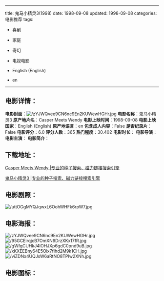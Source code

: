 
---
title: 鬼马小精灵3(1998)
date: 1998-09-08
updated: 1998-09-08
categories: 电影推荐
tags:
- 喜剧
- 家庭
- 奇幻
- 电视电影

- English (English)
- en
---


> 

## **电影详情**：

**电影封面**：<img src="https://image.tmdb.org/t/p/w200/zYJWQvee9CN6nc9En2KUWewHGHr.jpg" alt="/zYJWQvee9CN6nc9En2KUWewHGHr.jpg" title="/zYJWQvee9CN6nc9En2KUWewHGHr.jpg">
**电影名称**：鬼马小精灵3
**原产地片名**：Casper Meets Wendy
**电影上映时间**：1998-09-08
**电影上映国家**：English (English)
**原产地语言**：en
**包含成人内容**：False
**是否纪录片**：False
**电影评分**：6.0
**评分人数**：365
**热门程度**：30.402
**电影时长**：
**电影导演**：
**电影主演**：
**电影简介**：

## **下载地址**：
[Casper Meets Wendy |专业的种子搜索、磁力链接搜索引擎](https://movie.amd794.com:2083/?search=Casper%20Meets%20Wendy&ordering=&mode=match_phrase&page_size=10&page=1)

[鬼马小精灵3 |专业的种子搜索、磁力链接搜索引擎](https://movie.amd794.com:2083/?search=%E9%AC%BC%E9%A9%AC%E5%B0%8F%E7%B2%BE%E7%81%B53&ordering=&mode=match_phrase&page_size=10&page=1)
 

## **电影剧照**：
<img src="https://image.tmdb.org/t/p/original/uttOGgMYQJqwxL6OohWHFk6rpW7.jpg" alt="/uttOGgMYQJqwxL6OohWHFk6rpW7.jpg" title="/uttOGgMYQJqwxL6OohWHFk6rpW7.jpg">

## **电影海报**：
<img src="https://image.tmdb.org/t/p/original/zYJWQvee9CN6nc9En2KUWewHGHr.jpg" alt="/zYJWQvee9CN6nc9En2KUWewHGHr.jpg" title="/zYJWQvee9CN6nc9En2KUWewHGHr.jpg"><img src="https://image.tmdb.org/t/p/original/95GCEirqjcB7OmXN9DrzXKx17fR.jpg" alt="/95GCEirqjcB7OmXN9DrzXKx17fR.jpg" title="/95GCEirqjcB7OmXN9DrzXKx17fR.jpg"><img src="https://image.tmdb.org/t/p/original/gWfgCUHkJ4lOHJXp6gdC0pnd9uB.jpg" alt="/gWfgCUHkJ4lOHJXp6gdC0pnd9uB.jpg" title="/gWfgCUHkJ4lOHJXp6gdC0pnd9uB.jpg"><img src="https://image.tmdb.org/t/p/original/xKXEEBny64E5Olx7fIhd2M9k1CH.jpg" alt="/xKXEEBny64E5Olx7fIhd2M9k1CH.jpg" title="/xKXEEBny64E5Olx7fIhd2M9k1CH.jpg"><img src="https://image.tmdb.org/t/p/original/viZDNx4UQJsW6aRtNO8TPIw2XNh.jpg" alt="/viZDNx4UQJsW6aRtNO8TPIw2XNh.jpg" title="/viZDNx4UQJsW6aRtNO8TPIw2XNh.jpg">

## **电影图标**：

